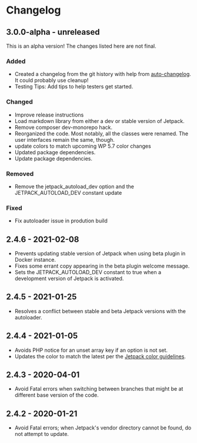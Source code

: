 # Changelog

## 3.0.0-alpha - unreleased

This is an alpha version! The changes listed here are not final.

### Added
- Created a changelog from the git history with help from [auto-changelog](https://www.npmjs.com/package/auto-changelog). It could probably use cleanup!
- Testing Tips: Add tips to help testers get started.

### Changed
- Improve release instructions
- Load markdown library from either a dev or stable version of Jetpack.
- Remove composer dev-monorepo hack.
- Reorganized the code. Most notably, all the classes were renamed. The user interfaces remain the same, though.
- update colors to match upcoming WP 5.7 color changes
- Updated package dependencies.
- Update package dependencies.

### Removed
- Remove the jetpack_autoload_dev option and the JETPACK_AUTOLOAD_DEV constant update

### Fixed
- Fix autoloader issue in prodution build

## 2.4.6 - 2021-02-08

- Prevents updating stable version of Jetpack when using beta plugin in Docker instance.
- Fixes some errant copy appearing in the beta plugin welcome message.
- Sets the JETPACK_AUTOLOAD_DEV constant to true when a development version of Jetpack is activated.

## 2.4.5 - 2021-01-25

- Resolves a conflict between stable and beta Jetpack versions with the autoloader.

## 2.4.4 - 2021-01-05

- Avoids PHP notice for an unset array key if an option is not set.
- Updates the color to match the latest per the [Jetpack color guidelines](https://color-studio.blog).

## 2.4.3 - 2020-04-01

- Avoid Fatal errors when switching between branches that might be at different base version of the code.

## 2.4.2 - 2020-01-21

- Avoid Fatal errors; when Jetpack's vendor directory cannot be found, do not attempt to update.

